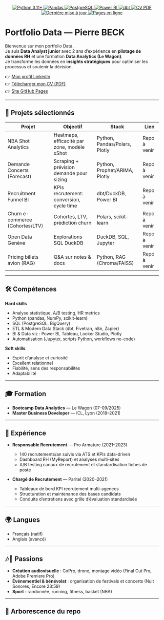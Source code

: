 <p align="center">
  <a href="https://www.python.org/">
    <img src="https://img.shields.io/badge/Python-3.11+-3776AB.svg?logo=python&logoColor=white" alt="Python 3.11+">
  </a>
  <a href="https://pandas.pydata.org/">
    <img src="https://img.shields.io/badge/Pandas-Data%20Analysis-150458.svg?logo=pandas&logoColor=white" alt="Pandas">
  </a>
  <a href="https://www.postgresql.org/">
    <img src="https://img.shields.io/badge/SQL-PostgreSQL-4169E1.svg?logo=postgresql&logoColor=white" alt="PostgreSQL">
  </a>
  <a href="https://www.microsoft.com/powerplatform/products/power-bi">
    <img src="https://img.shields.io/badge/Power%20BI-Dashboards-F2C811.svg?logo=powerbi&logoColor=black" alt="Power BI">
  </a>
  <a href="https://dbt.com/">
    <img src="https://img.shields.io/badge/dbt-Transformations-FF694B.svg?logo=dbt&logoColor=white" alt="dbt">
  </a>
  <a href="./docs/PierreBeck_DataAnalyst.pdf">
    <img src="https://img.shields.io/badge/CV-T%C3%A9l%C3%A9charger-0A66C2.svg?logo=readme&logoColor=white" alt="CV PDF">
  </a>
  <a href="https://github.com/PierreBeck25/Porfolio_Pierre_BECK/commits/main">
    <img src="https://img.shields.io/github/last-commit/PierreBeck25/Porfolio_Pierre_BECK.svg?label=Derni%C3%A8re%20maj" alt="Dernière mise à jour">
  </a>
  <a href="https://PierreBeck25.github.io/Porfolio_Pierre_BECK/">
    <img src="https://img.shields.io/badge/GitHub%20Pages-en%20ligne-222.svg?logo=github" alt="Pages en ligne">
  </a>
</p>


# Portfolio Data — Pierre BECK

Bienvenue sur mon portfolio Data.  
Je suis **Data Analyst junior** avec 2 ans d’expérience en **pilotage de données RH** et une formation **Data Analytics (Le Wagon)**.  
Je transforme les données en **insights stratégiques** pour optimiser les processus et soutenir la décision.

👉 [Mon profil LinkedIn](https://www.linkedin.com/in/pierre-beck/)  
👉 [Télécharger mon CV (PDF)](./docs/PierreBeck_DataAnalyst.pdf)  
👉 [Site GitHub Pages](./docs/index.html)

---

## 🚀 Projets sélectionnés

| Projet | Objectif | Stack | Lien |
|---|---|---|---|
| NBA Shot Analytics | Heatmaps, efficacité par zone, modèle xShot | Python, Pandas/Polars, Plotly | Repo à venir |
| Demande Concerts (Forecast) | Scraping + prévision demande pour sizing | Python, Prophet/ARIMA, Plotly | Repo à venir |
| Recruitment Funnel BI | KPIs recrutement: conversion, cycle time | dbt/DuckDB, Power BI | Repo à venir |
| Churn e-commerce (Cohortes/LTV) | Cohortes, LTV, prédiction churn | Polars, scikit-learn | Repo à venir |
| Open Data Genève | Explorations SQL DuckDB | DuckDB, SQL, Jupyter | Repo à venir |
| Pricing billets avion (RAG) | Q&A sur notes & docs | Python, RAG (Chroma/FAISS) | Repo à venir |

---

## 🛠 Compétences

**Hard skills**
- Analyse statistique, A/B testing, HR metrics  
- Python (pandas, NumPy, scikit-learn)  
- SQL (PostgreSQL, BigQuery)  
- ETL & Modern Data Stack (dbt, Fivetran, n8n, Zapier)  
- BI & Data viz : Power BI, Tableau, Looker Studio, Plotly  
- Automatisation (Jupyter, scripts Python, workflows no-code)

**Soft skills**
- Esprit d’analyse et curiosité  
- Excellent relationnel  
- Fiabilité, sens des responsabilités  
- Adaptabilité

---

## 🎓 Formation

- **Bootcamp Data Analytics** — Le Wagon (07–09/2025)  
- **Master Business Developer** — ICL, Lyon (2018–2021)

---

## 💼 Expérience

- **Responsable Recrutement** — Pro Armature (2021–2023)  
  - 140 recrutements/an suivis via ATS et KPIs data-driven  
  - Dashboard RH (MyReport) et analyses multi-sites  
  - A/B testing canaux de recrutement et standardisation fiches de poste  

- **Chargé de Recrutement** — Paritel (2020–2021)  
  - Tableaux de bord KPI recrutement multi-agences  
  - Structuration et maintenance des bases candidats  
  - Conduite d’entretiens avec grille d’évaluation standardisée  

---

## 🌍 Langues
- Français (natif)  
- Anglais (avancé)

---

## 🎶🏀 Passions

- **Création audiovisuelle** : GoPro, drone, montage vidéo (Final Cut Pro, Adobe Premiere Pro)  
- **Événementiel & bénévolat** : organisation de festivals et concerts (Nuit Sonores, Encore 23:59)  
- **Sport** : randonnée, running, fitness, basket (NBA)  

---

## 📂 Arborescence du repo

